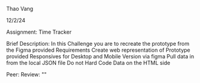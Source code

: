 Thao Vang

12/2/24

Assignment: Time Tracker

Brief Description:
    In this Challenge you are to recreate the prototype from the Figma provided
    Requirements
        Create web representation of Prototype provided 
        Responsives for Desktop and Mobile Version via figma 
        Pull data in from the local JSON file
        Do not Hard Code Data on the HTML side 

Peer: 
Review:
""
